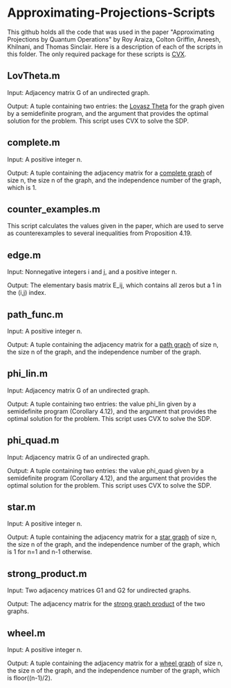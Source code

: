 # Approximating-Projections-Scripts
This github holds all the code that was used in the paper "Approximating Projections by Quantum Operations" by Roy Araiza, Colton Griffin, Aneesh, Khilnani, and Thomas Sinclair. Here is a description of each of the scripts in this folder. The only required package for these scripts is [CVX](http://cvxr.com/cvx/).

## LovTheta.m
Input: Adjacency matrix G of an undirected graph.

Output: A tuple containing two entries: the [Lovasz Theta](https://en.wikipedia.org/wiki/Lovász_number) for the graph given by a semidefinite program, and the argument that provides the optimal solution for the problem. This script uses CVX to solve the SDP.

## complete.m
Input: A positive integer n.

Output: A tuple containing the adjacency matrix for a [complete graph](https://mathworld.wolfram.com/CompleteGraph.html) of size n, the size n of the graph, and the independence number of the graph, which is 1.

## counter_examples.m
This script calculates the values given in the paper, which are used to serve as counterexamples to several inequalities from Proposition 4.19.

## edge.m
Input: Nonnegative integers i and j, and a positive integer n.

Output: The elementary basis matrix E_ij, which contains all zeros but a 1 in the (i,j) index.

## path_func.m
Input: A positive integer n.

Output: A tuple containing the adjacency matrix for a [path graph](https://mathworld.wolfram.com/PathGraph.html) of size n, the size n of the graph, and the independence number of the graph.

## phi_lin.m
Input: Adjacency matrix G of an undirected graph.

Output: A tuple containing two entries: the value phi_lin given by a semidefinite program (Corollary 4.12), and the argument that provides the optimal solution for the problem. This script uses CVX to solve the SDP.

## phi_quad.m
Input: Adjacency matrix G of an undirected graph.

Output: A tuple containing two entries: the value phi_quad given by a semidefinite program (Corollary 4.12), and the argument that provides the optimal solution for the problem. This script uses CVX to solve the SDP.

## star.m
Input: A positive integer n.

Output: A tuple containing the adjacency matrix for a [star graph](https://mathworld.wolfram.com/StarGraph.html) of size n, the size n of the graph, and the independence number of the graph, which is 1 for n=1 and n-1 otherwise.

## strong_product.m
Input: Two adjacency matrices G1 and G2 for undirected graphs.

Output: The adjacency matrix for the [strong graph product](https://en.wikipedia.org/wiki/Strong_product_of_graphs) of the two graphs.

## wheel.m
Input: A positive integer n.

Output: A tuple containing the adjacency matrix for a [wheel graph](https://mathworld.wolfram.com/WheelGraph.html) of size n, the size n of the graph, and the independence number of the graph, which is floor((n-1)/2).
